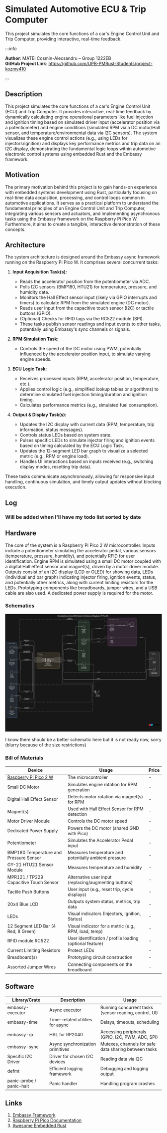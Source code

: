 # Simulated Automotive ECU & Trip Computer
This project simulates the core functions of a car's Engine Control Unit and Trip Computer, providing interactive, real-time feedback.

:::info

**Author**: MATEI Cosmin-Alecsandru – Group 1222EB \
**GitHub Project Link**: https://github.com/UPB-PMRust-Students/project-kozmy410

:::

## Description

This project simulates the core functions of a car's Engine Control Unit (ECU) and Trip Computer. It provides interactive, real-time feedback by dynamically calculating engine operational parameters like fuel injection and ignition timing based on simulated driver input (accelerator position via a potentiometer) and engine conditions (simulated RPM via a DC motor/Hall sensor, and temperature/environmental data via I2C sensors). The system visualizes these engine control actions (e.g., using LEDs for injectors/ignition) and displays key performance metrics and trip data on an I2C display, demonstrating the fundamental logic loops within automotive electronic control systems using embedded Rust and the Embassy framework.

## Motivation

The primary motivation behind this project is to gain hands-on experience with embedded systems development using Rust, particularly focusing on real-time data acquisition, processing, and control loops common in automotive applications. It serves as a practical platform to understand the fundamental principles of an Engine Control Unit and Trip Computer, integrating various sensors and actuators, and implementing asynchronous tasks using the Embassy framework on the Raspberry Pi Pico W. Furthermore, it aims to create a tangible, interactive demonstration of these concepts.

## Architecture

The system architecture is designed around the Embassy async framework running on the Raspberry Pi Pico W. It comprises several concurrent tasks:

1.  **Input Acquisition Task(s):**
    *   Reads the accelerator position from the potentiometer via ADC.
    *   Polls I2C sensors (BMP180, HTU21) for temperature, pressure, and humidity data.
    *   Monitors the Hall Effect sensor input (likely via GPIO interrupts and timers) to calculate RPM from the simulated engine (DC motor).
    *   Reads user input from the capacitive touch sensor (I2C) or tactile buttons (GPIO).
    *   (Optional) Checks for RFID tags via the RC522 module (SPI).
    *   These tasks publish sensor readings and input events to other tasks, potentially using Embassy's sync channels or signals.

2.  **RPM Simulation Task:**
    *   Controls the speed of the DC motor using PWM, potentially influenced by the accelerator position input, to simulate varying engine speeds.

3.  **ECU Logic Task:**
    *   Receives processed inputs (RPM, accelerator position, temperature, etc.).
    *   Applies control logic (e.g., simplified lookup tables or algorithms) to determine simulated fuel injection timing/duration and ignition timing.
    *   Calculates performance metrics (e.g., simulated fuel consumption).

4.  **Output & Display Task(s):**
    *   Updates the I2C display with current data (RPM, temperature, trip information, status messages).
    *   Controls status LEDs based on system state.
    *   Pulses specific LEDs to simulate injector firing and ignition events based on timing calculated by the ECU Logic Task.
    *   Updates the 12-segment LED bar graph to visualize a selected metric (e.g., RPM or engine load).
    *   Handles UI interactions based on inputs received (e.g., switching display modes, resetting trip data).

These tasks communicate asynchronously, allowing for responsive input handling, continuous simulation, and timely output updates without blocking execution.

## Log

### Will be added when I'll have my todo list sorted by date

## Hardware

The core of the system is a Raspberry Pi Pico 2 W microcontroller. Inputs include a potentiometer simulating the accelerator pedal, various sensors (temperature, pressure, humidity), and potentially RFID for user identification. Engine RPM is simulated using a small DC motor coupled with a digital Hall effect sensor and magnet(s), driven by a motor driver module. Outputs consist of an I2C display (LCD or OLED) for showing data, LEDs (individual and bar graph) indicating injector firing, ignition events, status, and potentially other metrics, along with current limiting resistors for the LEDs. Prototyping components like breadboards, jumper wires, and a USB cable are also used. A dedicated power supply is required for the motor.

### Schematics

![Diagram v2](v2.webp)

I know there should be a better schematic here but it is not ready now, sorry (blurry because of the size restrictions)

### Bill of Materials

| Device                                    | Usage                                                      | Price |
|-------------------------------------------|------------------------------------------------------------|-------|
| [Raspberry Pi Pico 2 W](https://www.raspberrypi.com/documentation/microcontrollers/raspberry-pi-pico.html) | The microcontroller                                          | -     |
| Small DC Motor                            | Simulates engine rotation for RPM generation               | -     |
| Digital Hall Effect Sensor                | Detects motor rotation via magnet(s) for RPM               | -     |
| Magnet(s)                                 | Used with Hall Effect Sensor for RPM detection             | -     |
| Motor Driver Module                       | Controls the DC motor speed                                | -     |
| Dedicated Power Supply                    | Powers the DC motor (shared GND with Pico)                 | -     |
| Potentiometer                             | Simulates the Accelerator Pedal input                      | -     |
| BMP180 Temperature and Pressure Sensor    | Measures temperature and potentially ambient pressure      | -     |
| GY-21 HTU21 Sensor Module                 | Measures temperature and humidity                          | -     |
| MPR121 / TP229 Capacitive Touch Sensor    | Alternative user input (replacing/augmenting buttons)      | -     |
| Tactile Push Buttons                      | User input (e.g., reset trip, cycle displays)              | -     |
| 20x4 Blue LCD                             | Outputs system status, metrics, trip data                  | -     |
| LEDs                                      | Visual indicators (Injectors, Ignition, Status)            | -     |
| 12 Segment LED Bar (4 Red, 8 Green)       | Visual indicator for a metric (e.g., RPM, load, temp)      | -     |
| RFID module RC522                         | User identification / profile loading (optional feature)   | -     |
| Current Limiting Resistors                | Protect LEDs                                               | -     |
| Breadboard(s)                             | Prototyping circuit construction                           | -     |
| Assorted Jumper Wires                     | Connecting components on the breadboard                    | -     |

## Software

| Library/Crate              | Description                                    | Usage                                                                   |
|----------------------------|------------------------------------------------|-------------------------------------------------------------------------|
| embassy-executor           | Async executor                                 | Running concurrent tasks (sensor reading, control, UI)                    |
| embassy-time               | Time-related utilities for async               | Delays, timeouts, scheduling                                            |
| embassy-rp                 | HAL for RP2040                                 | Accessing peripherals (GPIO, I2C, PWM, ADC, SPI)                        |
| embassy-sync               | Async synchronization primitives               | Mutexes, channels for safe data sharing between tasks                   |
| Specific I2C Driver   | Driver for chosen I2C devices    | Reading data via I2C                                        |
| defmt                      | Efficient logging framework                    | Debugging and logging output                                            |
| panic-probe / panic-halt   | Panic handler                                  | Handling program crashes                                                |

## Links

1.  [Embassy Framework](https://embassy.dev/)
2.  [Raspberry Pi Pico Documentation](https://www.raspberrypi.com/documentation/microcontrollers/raspberry-pi-pico.html)
3.  [Awesome Embedded Rust](https://github.com/rust-embedded/awesome-embedded-rust)
